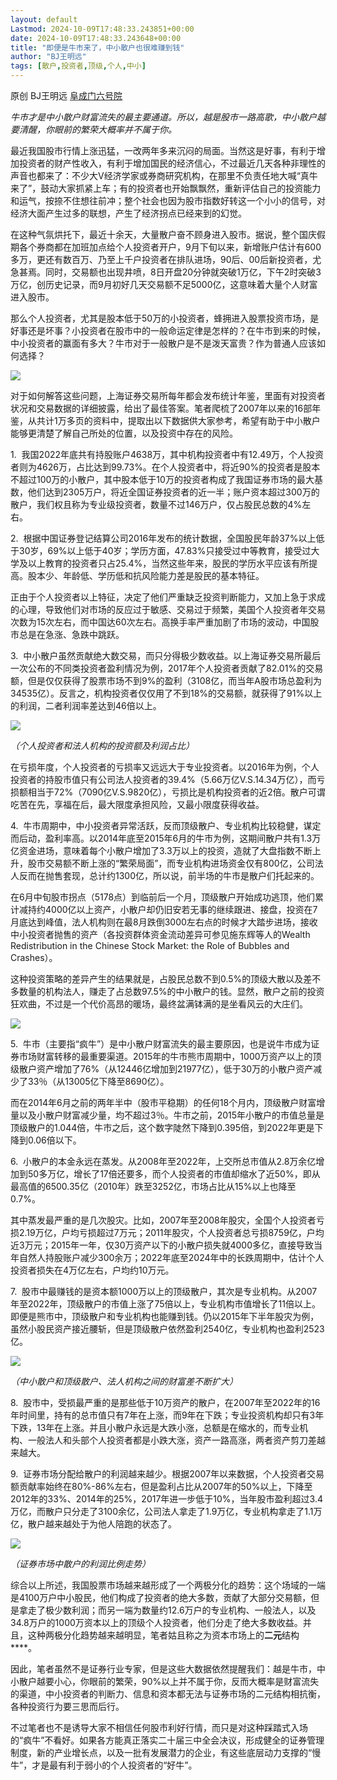 ```yaml
---
layout: default
Lastmod: 2024-10-09T17:48:33.243851+00:00
date: 2024-10-09T17:48:33.243648+00:00
title: "即便是牛市来了，中小散户也很难赚到钱"
author: "BJ王明远"
tags: [散户,投资者,顶级,个人,中小]
---
```


原创 BJ王明远 [阜成门六号院](javascript:void(0);)

_牛市才是中小散户财富流失的最主要通道。所以，越是股市一路高歌，中小散户越要清醒，你眼前的繁荣大概率并不属于你。_

  

最近我国股市行情上涨迅猛，一改两年多来沉闷的局面。当然这是好事，有利于增加投资者的财产性收入，有利于增加国民的经济信心，不过最近几天各种非理性的声音也都来了：不少大V经济学家或券商研究机构，在那里不负责任地大喊“真牛来了”，鼓动大家抓紧上车；有的投资者也开始飘飘然，重新评估自己的投资能力和运气，按捺不住想往前冲；整个社会也因为股市指数好转这一个小小的信号，对经济大面产生过多的联想，产生了经济拐点已经来到的幻觉。

  

在这种气氛烘托下，最近十余天，大量散户奋不顾身进入股市。据说，整个国庆假期各个券商都在加班加点给个人投资者开户，9月下旬以来，新增账户估计有600多万，更还有数百万、乃至上千户投资者在排队进场，90后、00后新投资者，尤急甚焉。同时，交易额也出现井喷，8日开盘20分钟就突破1万亿，下午2时突破3万亿，创历史记录，而9月初好几天交易额不足5000亿，这意味着大量个人财富进入股市。

  

那么个人投资者，尤其是股本低于50万的小投资者，蜂拥进入股票投资市场，是好事还是坏事？小投资者在股市中的一般命运定律是怎样的？在牛市到来的时候，中小投资者的赢面有多大？牛市对于一般散户是不是泼天富贵？作为普通人应该如何选择？

  

![](https://images.weserv.nl/?url=https%3A//mmbiz.qpic.cn/mmbiz_jpg/QTeHxnlibJMDWvNgPqXbDAuic3MF7RNLU8MSY0J3Z1p5dnVK7uoWU863ppS1ibH4s6tFHEnR78LrVosfMj24hAS1Q/640%3Fwx_fmt%3Djpeg%26from%3Dappmsg)

  

对于如何解答这些问题，上海证券交易所每年都会发布统计年鉴，里面有对投资者状况和交易数据的详细披露，给出了最佳答案。笔者爬梳了2007年以来的16部年鉴，从共计1万多页的资料中，提取出以下数据供大家参考，希望有助于中小散户能够更清楚了解自己所处的位置，以及投资中存在的风险。

  

1\.  我国2022年底共有持股账户4638万，其中机构投资者中有12.49万，个人投资者则为4626万，占比达到99.73%。在个人投资者中，将近90%的投资者是股本不超过100万的小散户，其中股本低于10万的投资者构成了我国证券市场的最大基数，他们达到2305万户，将近全国证券投资者的近一半；账户资本超过300万的散户，我们权且称为专业级投资者，数量不过146万户，仅占股民总数的4%左右。

  

2\.  根据中国证券登记结算公司2016年发布的统计数据，全国股民年龄37%以上低于30岁，69%以上低于40岁；学历方面，47.83%只接受过中等教育，接受过大学及以上教育的投资者只占25.4%，当然这些年来，股民的学历水平应该有所提高。股本少、年龄低、学历低和抗风险能力差是股民的基本特征。

  

正由于个人投资者以上特征，决定了他们严重缺乏投资判断能力，又加上急于求成的心理，导致他们对市场的反应过于敏感、交易过于频繁，美国个人投资者年交易次数为15次左右，而中国达60次左右。高换手率严重加剧了市场的波动，中国股市总是在急涨、急跌中跳跃。

  

3\.  中小散户虽然贡献绝大数交易，而只分得极少数收益。以上海证券交易所最后一次公布的不同类投资者盈利情况为例，2017年个人投资者贡献了82.01%的交易额，但是仅仅获得了股票市场不到9%的盈利（3108亿，而当年A股市场总盈利为34535亿）。反言之，机构投资者仅仅用了不到18%的交易额，就获得了91%以上的利润，二者利润率差达到46倍以上。

  

![](https://images.weserv.nl/?url=https%3A//mmbiz.qpic.cn/mmbiz_jpg/QTeHxnlibJMDWvNgPqXbDAuic3MF7RNLU8fzn9LaJfuftPchG2OFM5tuOOsmbgc3fIZ5UhQibMDAyrib1P2SBASmMg/640%3Fwx_fmt%3Djpeg%26from%3Dappmsg)

_（个人投资者和法人机构的投资额及利润占比）_

  

在亏损年度，个人投资者的亏损率又远远大于专业投资者。以2016年为例，个人投资者的持股市值只有公司法人投资者的39.4%（5.66万亿V.S.14.34万亿），而亏损额相当于72%（7090亿V.S.9820亿），亏损比是机构投资者的近2倍。散户可谓吃苦在先，享福在后，最大限度承担风险，又最小限度获得收益。

  

4\.  牛市周期中，中小投资者异常活跃，反而顶级散户、专业机构比较稳健，谋定而后动，盈利率高。以2014年底至2015年6月的牛市为例，这期间散户共有1.3万亿资金进场，意味着每个小散户增加了3.3万以上的投资，造就了大盘指数不断上升，股市交易额不断上涨的“繁荣局面”，而专业机构进场资金仅有800亿，公司法人反而在抛售套现，总计约1300亿，所以说，前半场的牛市是散户们托起来的。

  

在6月中旬股市拐点（5178点）到临前后一个月，顶级散户开始成功逃顶，他们累计减持约4000亿以上资产，小散户却仍旧安若无事的继续跟进、接盘，投资在7月底达到峰值，法人机构则在最8月跌倒3000左右点的时候才大踏步进场，接收中小投资者抛售的资产（各投资群体资金流动差异可参见施东辉等人的Wealth Redistribution in the Chinese Stock Market: the Role of Bubbles and Crashes）。

  

这种投资策略的差异产生的结果就是，占股民总数不到0.5%的顶级大散以及差不多数量的机构法人，赚走了占总数97.5%的中小散户的钱。显然，散户之前的投资狂欢曲，不过是一个代价高昂的暖场，最终盆满钵满的是坐看风云的大庄们。

  

![](https://images.weserv.nl/?url=https%3A//mmbiz.qpic.cn/mmbiz_jpg/QTeHxnlibJMDWvNgPqXbDAuic3MF7RNLU8icpSgN7O4FQT7e10gbEV5J59hZ7e9I0rgYxUIAr85Glb9O7qhEHVneA/640%3Fwx_fmt%3Djpeg)

  

5\.  牛市（主要指“疯牛”）是中小散户财富流失的最主要原因，也是说牛市成为证券市场财富转移的最重要渠道。2015年的牛市熊市周期中，1000万资产以上的顶级散户资产增加了76%（从12446亿增加到21977亿），低于30万的小散户资产减少了33％（从13005亿下降至8690亿）。  

  

而在2014年6月之前的两年半中（股市平稳期）的任何18个月内，顶级散户财富增量以及小散户财富减少量，均不超过3％。牛市之前，2015年小散户的市值总量是顶级散户的1.044倍，牛市之后，这个数字陡然下降到0.395倍，到2022年更是下降到0.06倍以下。

  

6\.  小散户的本金永远在蒸发。从2008年至2022年，上交所总市值从2.8万余亿增加到50多万亿，增长了17倍还要多，而个人投资者的市值却缩水了近50%，即从最高值的6500.35亿（2010年）跌至3252亿，市场占比从15%以上也降至0.7%。

  

其中蒸发最严重的是几次股灾。比如，2007年至2008年股灾，全国个人投资者亏损2.19万亿，户均亏损超过7万元；2011年股灾，个人投资者总亏损8759亿，户均近3万元；2015年一年，仅30万资产以下的小散户损失就4000多亿，直接导致当年自然人持股账户减少300余万；2022年底至2024年中的长跌周期中，估计个人投资者损失在4万亿左右，户均约10万元。

  

7\.  股市中最赚钱的是资本额1000万以上的顶级散户，其次是专业机构。从2007年至2022年，顶级散户的市值上涨了75倍以上，专业机构市值增长了11倍以上。即便是熊市中，顶级散户和专业机构也能赚到钱。仍以2015年下半年股灾为例，虽然小股民资产接近腰斩，但是顶级散户依然盈利2540亿，专业机构也盈利2523亿。

  

![](https://images.weserv.nl/?url=https%3A//mmbiz.qpic.cn/mmbiz_jpg/QTeHxnlibJMDWvNgPqXbDAuic3MF7RNLU8C5Uiatr3CLF4PXgQ3qzVibnhQN6vpbkhDUdZnrvVZyBV9PDfJIa4qiayg/640%3Fwx_fmt%3Djpeg%26from%3Dappmsg)

_（中小散户和顶级散户、法人机构之间的财富差不断扩大）_

  

8\.  股市中，受损最严重的是那些低于10万资产的散户，在2007年至2022年的16年时间里，持有的总市值只有7年在上涨，而9年在下跌；专业投资机构却只有3年下跌，13年在上涨。并且小散户永远是大跌小涨，总额是在缩水的，而专业机构、一般法人和头部个人投资者都是小跌大涨，资产一路高涨，两者资产剪刀差越来越大。

  

9\.  证券市场分配给散户的利润越来越少。根据2007年以来数据，个人投资者交易额贡献率始终在80%-86%左右，但是盈利占比从2007年的50%以上，下降至2012年的33%、2014年的25%，2017年进一步低于10%，当年股市盈利超过3.4万亿，而散户只分走了3100余亿，公司法人拿走了1.9万亿，专业机构拿走了1.1万亿，散户越来越处于为他人陪跑的状态了。

  

![](https://images.weserv.nl/?url=https%3A//mmbiz.qpic.cn/mmbiz_jpg/QTeHxnlibJMDWvNgPqXbDAuic3MF7RNLU8mwac47seibOzHmsZgubYcNvfIW4BCW464hOnsOykUq7jhWAgwqjQcuQ/640%3Fwx_fmt%3Djpeg%26from%3Dappmsg)

_（证券市场中散户的利润比例走势）_

  

综合以上所述，我国股票市场越来越形成了一个两极分化的趋势：这个场域的一端是4100万户中小股民，他们构成了投资者的绝大多数，贡献了大部分交易额，但是拿走了极少数利润；而另一端为数量约12.6万户的专业机构、一般法人，以及34.8万户的1000万资本以上的顶级个人投资者，他们分走了绝大多数收益。并且，这种两极分化趋势越来越明显，笔者姑且称之为资本市场上的**二元**结构****。

  

因此，笔者虽然不是证券行业专家，但是这些大数据依然提醒我们：越是牛市，中小散户越要小心，你眼前的繁荣，90%以上并不属于你，反而大概率是财富流失的渠道，中小投资者的判断力、信息和资本都无法与证券市场的二元结构相抗衡，各种投资行为要三思而后行。

  

不过笔者也不是诱导大家不相信任何股市利好行情，而只是对这种踩踏式入场的“疯牛”不看好。如果各方能真正落实二十届三中全会决议，形成健全的证券管理制度，新的产业增长点，以及一批有发展潜力的企业，有这些底层动力支撑的“慢牛”，才是最有利于弱小的个人投资者的“好牛”。

